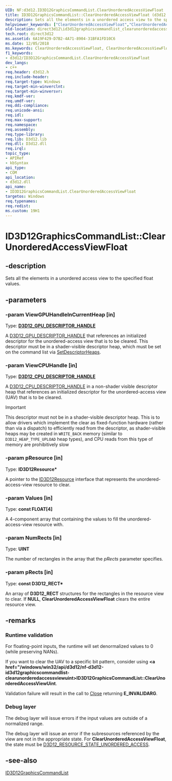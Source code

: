 ```yaml
---
UID: NF:d3d12.ID3D12GraphicsCommandList.ClearUnorderedAccessViewFloat
title: ID3D12GraphicsCommandList::ClearUnorderedAccessViewFloat (d3d12.h)
description: Sets all the elements in a unordered access view to the specified float values.
helpviewer_keywords: ["ClearUnorderedAccessViewFloat","ClearUnorderedAccessViewFloat method","ClearUnorderedAccessViewFloat method","ID3D12GraphicsCommandList interface","ID3D12GraphicsCommandList interface","ClearUnorderedAccessViewFloat method","ID3D12GraphicsCommandList.ClearUnorderedAccessViewFloat","ID3D12GraphicsCommandList::ClearUnorderedAccessViewFloat","d3d12/ID3D12GraphicsCommandList::ClearUnorderedAccessViewFloat","direct3d12.id3d12graphicscommandlist_clearunorderedaccessviewfloat"]
old-location: direct3d12\id3d12graphicscommandlist_clearunorderedaccessviewfloat.htm
tech.root: direct3d12
ms.assetid: 6A19F429-D7B2-4A71-8904-31BFA1FD10C6
ms.date: 12/05/2018
ms.keywords: ClearUnorderedAccessViewFloat, ClearUnorderedAccessViewFloat method, ClearUnorderedAccessViewFloat method,ID3D12GraphicsCommandList interface, ID3D12GraphicsCommandList interface,ClearUnorderedAccessViewFloat method, ID3D12GraphicsCommandList.ClearUnorderedAccessViewFloat, ID3D12GraphicsCommandList::ClearUnorderedAccessViewFloat, d3d12/ID3D12GraphicsCommandList::ClearUnorderedAccessViewFloat, direct3d12.id3d12graphicscommandlist_clearunorderedaccessviewfloat
f1_keywords:
- d3d12/ID3D12GraphicsCommandList.ClearUnorderedAccessViewFloat
dev_langs:
- c++
req.header: d3d12.h
req.include-header: 
req.target-type: Windows
req.target-min-winverclnt: 
req.target-min-winversvr: 
req.kmdf-ver: 
req.umdf-ver: 
req.ddi-compliance: 
req.unicode-ansi: 
req.idl: 
req.max-support: 
req.namespace: 
req.assembly: 
req.type-library: 
req.lib: D3d12.lib
req.dll: D3d12.dll
req.irql: 
topic_type:
- APIRef
- kbSyntax
api_type:
- COM
api_location:
- d3d12.dll
api_name:
- ID3D12GraphicsCommandList.ClearUnorderedAccessViewFloat
targetos: Windows
req.typenames: 
req.redist: 
ms.custom: 19H1
---
```


# ID3D12GraphicsCommandList::ClearUnorderedAccessViewFloat


## -description


Sets all the elements in a unordered access view to the specified float values.


## -parameters




### -param ViewGPUHandleInCurrentHeap [in]

Type: <b><a href="/windows/win32/api/d3d12/ns-d3d12-d3d12_gpu_descriptor_handle">D3D12_GPU_DESCRIPTOR_HANDLE</a></b>

A <a href="/windows/win32/api/d3d12/ns-d3d12-d3d12_gpu_descriptor_handle">D3D12_GPU_DESCRIPTOR_HANDLE</a> that references an initialized descriptor for the unordered-access view that is to be cleared. This descriptor must be in a shader-visible descriptor heap, which must be set on the command list via [SetDescriptorHeaps](nf-d3d12-id3d12graphicscommandlist-setdescriptorheaps.md).

### -param ViewCPUHandle [in]

Type: <b><a href="/windows/win32/api/d3d12/ns-d3d12-d3d12_cpu_descriptor_handle">D3D12_CPU_DESCRIPTOR_HANDLE</a></b>

A <a href="/windows/win32/api/d3d12/ns-d3d12-d3d12_cpu_descriptor_handle">D3D12_CPU_DESCRIPTOR_HANDLE</a> in a non-shader visible descriptor heap that references an initialized descriptor for the unordered-access view (UAV) that is to be cleared.

          
> [!IMPORTANT]
> This descriptor must not be in a shader-visible descriptor heap. This is to allow drivers which implement the clear as fixed-function hardware (rather than via a dispatch) to efficiently read from the descriptor, as shader-visible heaps may be created in `WRITE_BACK` memory (similar to `D3D12_HEAP_TYPE_UPLOAD` heap types), and CPU reads from this type of memory are prohibitively slow


### -param pResource [in]

Type: <b>ID3D12Resource*</b>

A pointer to the <a href="https://docs.microsoft.com/windows/desktop/api/d3d12/nn-d3d12-id3d12resource">ID3D12Resource</a> interface that represents the unordered-access-view resource to clear.
          


### -param Values [in]

Type: <b>const FLOAT[4]</b>

A 4-component array that containing the values to fill the unordered-access-view resource with.
          


### -param NumRects [in]

Type: <b>UINT</b>

The number of rectangles in the array that the <i>pRects</i> parameter specifies.
          


### -param pRects [in]

Type: <b>const D3D12_RECT*</b>

An array of <b>D3D12_RECT</b> structures for the rectangles in the resource view to clear. If <b>NULL</b>, <b>ClearUnorderedAccessViewFloat</b> clears the entire resource view.
          


## -remarks



<h3><a id="Runtime_validation"></a><a id="runtime_validation"></a><a id="RUNTIME_VALIDATION"></a>Runtime validation</h3>
For floating-point inputs, the runtime will set denormalized values to 0 (while preserving NANs).

If you want to clear the UAV to a specific bit pattern, consider using <b><a href="/windows/win32/api/d3d12/nf-d3d12-id3d12graphicscommandlist-clearunorderedaccessviewuint>ID3D12GraphicsCommandList::ClearUnorderedAccessViewUint</a></b>.
          

Validation failure will result in the call to <a href="https://docs.microsoft.com/windows/desktop/api/d3d12/nf-d3d12-id3d12graphicscommandlist-close">Close</a> returning <b>E_INVALIDARG</b>.
          

<h3><a id="Debug_layer"></a><a id="debug_layer"></a><a id="DEBUG_LAYER"></a>Debug layer</h3>
The debug layer will issue errors if the input values are outside of a normalized range.
          

The debug layer will issue an error if the subresources referenced by the view are not in the appropriate state. For <b>ClearUnorderedAccessViewFloat</b>, the state must be <a href="https://docs.microsoft.com/windows/desktop/api/d3d12/ne-d3d12-d3d12_resource_states">D3D12_RESOURCE_STATE_UNORDERED_ACCESS</a>.
          




## -see-also




<a href="https://docs.microsoft.com/windows/desktop/api/d3d12/nn-d3d12-id3d12graphicscommandlist">ID3D12GraphicsCommandList</a>
 

 

